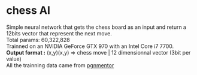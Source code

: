 # chess AI
Simple neural network that gets the chess board as an input and return a 12bits vector that represent the next move.  
Total params: 60,322,828  
Trainned on an NVIDIA GeForce GTX 970 with an Intel Core i7 7700.  
**Output format :** (x,y)(x,y) => chess move | 12 dimensionnal vector (3bit per value)  
All the trainning data came from [pgnmentor](https://www.pgnmentor.com/files.html)
